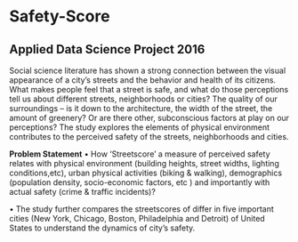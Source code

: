 # Safety-Score
## Applied Data Science Project 2016

Social science literature has shown a strong connection between the visual appearance of a city’s streets and the behavior and health of its citizens. What makes people feel that a street is safe, and what do those perceptions tell us about different streets, neighborhoods or cities? The quality of our surroundings – is it down to the architecture, the width of the street, the amount of greenery? Or are there other, subconscious factors at play on our perceptions?
The study explores the elements of physical environment contributes to the perceived safety of the streets, neighborhoods and cities.  

**Problem Statement** 
•	How ‘Streetscore’ a measure of perceived safety relates with physical environment (building heights, street widths, lighting conditions,etc), urban physical activities (biking & walking), demographics (population density, socio-economic factors, etc ) and importantly with actual safety (crime & traffic incidents)?

•	The study further compares the streetscores of differ in five important cities (New York, Chicago, Boston, Philadelphia and Detroit) of United States to understand the dynamics of city’s safety.  
